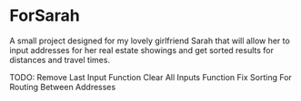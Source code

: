 # ForSarah

A small project designed for my lovely girlfriend Sarah that will allow her to input addresses for her real estate showings and get sorted results for distances and travel times.


TODO:
 Remove Last Input Function
 Clear All Inputs Function
 Fix Sorting For Routing Between Addresses